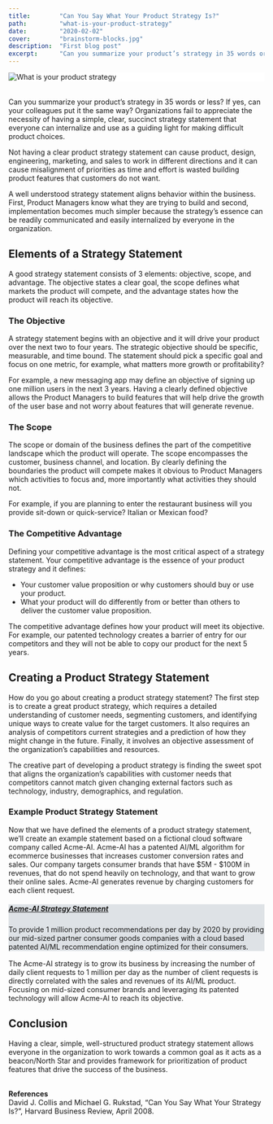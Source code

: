 ```yaml
---
title:        "Can You Say What Your Product Strategy Is?"
path:         "what-is-your-product-strategy"
date:         "2020-02-02"
cover:        "brainstorm-blocks.jpg"
description:  "First blog post"
excerpt:      "Can you summarize your product’s strategy in 35 words or less? If yes, can your colleagues put it the same way? Organizations fail to appreciate the necessity of having a simple, clear, succinct strategy statement that everyone can internalize and use as a guiding light for making difficult product choices."
---
```


<div style="background-color:#ffffff;margin-bottom:2.00rem;">
  <img  src     = "./brainstorm-blocks.jpg" 
        class   = "img-fluid"
        style   = "max-height:256px;" 
        alt     = "What is your product strategy" 
  />
</div>

Can you summarize your product’s strategy in 35 words or less? If yes, can your colleagues put it the same way? Organizations fail to appreciate the necessity of having a simple, clear, succinct strategy statement that everyone can internalize and use as a guiding light for making difficult product choices. 

Not having a clear product strategy statement can cause product, design, engineering, marketing, and sales to work in different directions and it can cause misalignment of priorities as time and effort is wasted building product features that customers do not want. 

A well understood strategy statement aligns behavior within the business. First, Product Managers know what they are trying to build and second, implementation becomes much simpler because the strategy’s essence can be readily communicated and easily internalized by everyone in the organization.

## Elements of a Strategy Statement
A good strategy statement consists of 3 elements: objective, scope, and advantage. The objective states a clear goal, the scope defines what markets the product will compete, and the advantage states how the product will reach its objective.

### The Objective
A strategy statement begins with an objective and it will drive your product over the next two to four years. The strategic objective should be specific, measurable, and time bound. The statement should pick a specific goal and focus on one metric, for example, what matters more growth or profitability? 

For example, a new messaging app may define an objective of signing up one million users in the next 3 years. Having a clearly defined objective allows the Product Managers to build features that will help drive the growth of the user base and not worry about features that will generate revenue.

### The Scope
The scope or domain of the business defines the part of the competitive landscape which the product will operate. The scope encompasses the customer, business channel, and location. By clearly defining the boundaries the product will compete makes it obvious to Product Managers which activities to focus and, more importantly what activities they should not.

For example, if you are planning to enter the restaurant business will you provide sit-down or quick-service? Italian or Mexican food?

### The Competitive Advantage
Defining your competitive advantage is the most critical aspect of a strategy statement. Your competitive advantage is the essence of your product strategy and it defines:

* Your customer value proposition or why customers should buy or use your product.
* What your product will do differently from or better than others to deliver the customer value proposition.

The competitive advantage defines how your product will meet its objective. For example, our patented technology creates a barrier of entry for our competitors and they will not be able to copy our product for the next 5 years.


## Creating a Product Strategy Statement
How do you go about creating a product strategy statement? The first step is to create a great product strategy, which requires a detailed understanding of customer needs, segmenting customers, and identifying unique ways to create value for the target customers. It also requires an analysis of competitors current strategies and a prediction of how they might change in the future. Finally, it involves an objective assessment of the organization’s capabilities and resources. 

The creative part of developing a product strategy is finding the sweet spot that aligns the organization’s capabilities with customer needs that competitors cannot match given changing external factors such as technology, industry, demographics, and regulation.

### Example Product Strategy Statement
Now that we have defined the elements of a product strategy statement, we’ll create an example statement based on a fictional cloud software company called Acme-AI.  Acme-AI has a patented AI/ML algorithm for ecommerce businesses that increases customer conversion rates and sales. Our company targets consumer brands that have $5M - $100M in revenues, that do not spend heavily on technology, and that want to grow their online sales. Acme-AI generates revenue by charging customers for each client request.

<div class="card" style="margin-bottom:1.0rem;background-color:#dee2e6;">
  <div class="card-body">
    <h5 class="card-title" style="text-decoration:underline;">
      Acme-AI Strategy Statement
    </h5>
    <p class="card-text">
      To provide 1 million product recommendations per day by 2020 
      by providing our mid-sized partner consumer goods companies 
      with a cloud based patented AI/ML recommendation engine 
      optimized for their consumers.
    </p>
  </div>
</div>

The Acme-AI strategy is to grow its business by increasing the number of daily client requests to 1 million per day as the number of client requests is directly correlated with the sales and revenues of its AI/ML product. Focusing on mid-sized consumer brands and leveraging its patented technology will allow Acme-AI to reach its objective.

## Conclusion
Having a clear, simple, well-structured product strategy statement allows everyone in the organization to work towards a common goal as it acts as a beacon/North Star and provides framework for prioritization of product features that drive the success of the business.

</br>
<span style="font-weight:bold;">References</span>
</br>
<span style="font-size:0.90rem;">
David J. Collis and Michael G. Rukstad, “Can You Say What Your Strategy Is?”, Harvard Business Review, April 2008.
</span>

